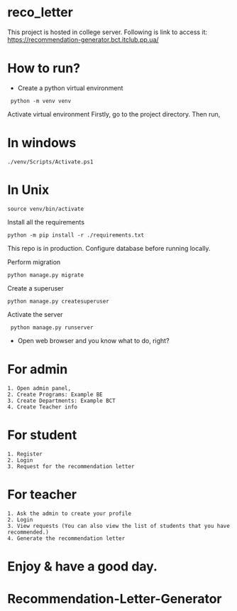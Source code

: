 # reco_letter

This project is hosted in college server. Following is link to access it:
https://recommendation-generator.bct.itclub.pp.ua/

# How to run?

* Create a python virtual environment

```
 python -m venv venv
```

Activate virtual environment
Firstly, go to the project directory.
Then run,
# In windows 
```
./venv/Scripts/Activate.ps1
```

# In Unix
```
source venv/bin/activate
```

Install all the requirements
```
python -m pip install -r ./requirements.txt
```

This repo is in production. Configure database before running locally. 

Perform migration
```
python manage.py migrate
```

Create a superuser
```
python manage.py createsuperuser
```

Activate the server
```
 python manage.py runserver
```

* Open web browser and you know what to do, right?
# For admin
	1. Open admin panel, 
	2. Create Programs: Example BE
	3. Create Departments: Example BCT
	4. Create Teacher info


# For student
	1. Register
	2. Login
	3. Request for the recommendation letter
	
# For teacher 
	1. Ask the admin to create your profile
	2. Login
	3. View requests (You can also view the list of students that you have recommended.)
	4. Generate the recommendation letter 
	



# Enjoy & have a good day.
# Recommendation-Letter-Generator
